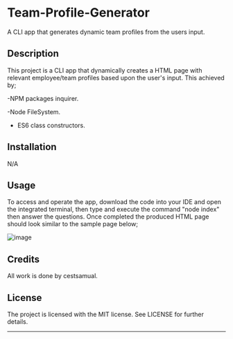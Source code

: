 # Team-Profile-Generator
A CLI app that generates dynamic team profiles from the users input.

## Description

This project is a CLI app that dynamically creates a HTML page with relevant employee/team profiles based upon the user's input. This achieved by;

-NPM packages inquirer.

-Node FileSystem.

- ES6 class constructors.

## Installation

N/A

## Usage

To access and operate the app, download the code into your IDE and open the integrated terminal, then type and execute the command "node index" then answer the questions. Once completed the produced HTML page should look similar to the sample page below;

![image](https://github.com/CestSamual/Team-Profile-Generator/assets/148571604/b5d9ae11-19d6-455f-9fb9-58239637783c)

## Credits

All work is done by cestsamual.

## License

The project is licensed with the MIT license. See LICENSE for further details.

---
